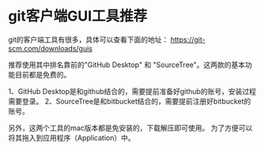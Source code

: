 # git客户端GUI工具推荐

git的客户端工具有很多，具体可以查看下面的地址：
https://git-scm.com/downloads/guis

推荐使用其中排名靠前的"GitHub Desktop" 和 "SourceTree"。这两款的基本功能目前都是免费的。

1、GitHub Desktop是和github结合的，需要提前准备好github的账号，安装过程需要登录。
2、SourceTree是和bitbucket结合的，需要提前注册好bitbucket的账号。

另外，这两个工具的mac版本都是免安装的，下载解压即可使用。 为了方便可以将其拖入到应用程序（Application）中。

